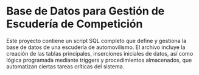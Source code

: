 # Base de Datos para Gestión de Escudería de Competición
Este proyecto contiene un script SQL completo que define y gestiona la base de datos de una escudería de automovilismo. El archivo incluye la creación de las tablas principales, inserciones iniciales de datos, así como lógica programada mediante triggers y procedimientos almacenados, que automatizan ciertas tareas críticas del sistema.
